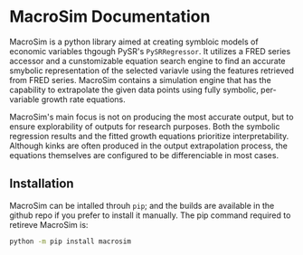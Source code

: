 # MacroSim Documentation

MacroSim is a python library aimed at creating symbloic models of economic variables thgough PySR's `PySRRegressor`. It utilizes a FRED series accessor and a cunstomizable equation search engine to find an accurate smybolic representation of the selected variavle using the features retrieved from FRED series. MacroSim contains a simulation engine that has the capability to extrapolate the given data points using fully symbolic, per-variable growth rate equations.


MacroSim's main focus is not on producing the most accurate output, but to ensure explorability of outputs for research purposes. Both the symbolic regression results and the fitted growth equations prioritize interpretability. Although kinks are often produced in the output extrapolation process, the equations themselves are configured to be differenciable in most cases.


## Installation

MacroSim can be intalled throuh `pip`; and the builds are available in the github repo if you prefer to install it manually. The pip command required to retireve MacroSim is:

```bash
python -m pip install macrosim
```
